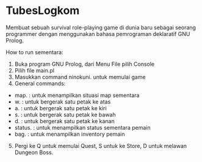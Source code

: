 # TubesLogkom
Membuat sebuah survival role-playing game di dunia baru sebagai seorang programmer dengan menggunakan bahasa pemrograman deklaratif GNU Prolog.

How to run sementara:
1. Buka program GNU Prolog, dari Menu File pilih Console
2. Pilih file main.pl
3. Masukkan command ninokuni. untuk memulai game
4. General commands:
* map.	  : untuk menampilkan situasi map sementara
* w.	  : untuk bergerak satu petak ke atas
* a.	  : untuk bergerak satu petak ke kiri
* s.	  : untuk bergerak satu petak ke bawah
* d.	  : untuk bergerak satu petak ke kanan
* status. : untuk menampilkan status sementara pemain
* bag.    : untuk menampilkan inventory pemain
5. Pergi ke Q untuk memulai Quest, S untuk ke Store, D untuk melawan Dungeon Boss.


